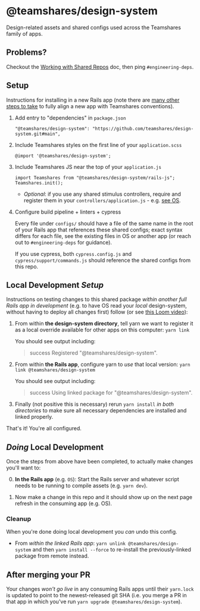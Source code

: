 # @teamshares/design-system

Design-related assets and shared configs used across the Teamshares family of apps.

## Problems?

Checkout the [Working with Shared Repos](https://www.notion.so/teamshares/Working-with-Shared-Repos-abca981d44e94e3587da090e50905cf0) doc, then ping `#engineering-deps`.

## Setup

Instructions for installing in a new Rails app (note there are [many other steps to take](https://www.notion.so/teamshares/Spinning-Up-a-New-Application-Repository-b5fe388a56e44ba4aa547158b508014d#729587b1055d471db2fb4c86ab006201) to fully align a new app with Teamshares conventions).

1. Add entry to "dependencies" in `package.json`
    ```
    "@teamshares/design-system": "https://github.com/teamshares/design-system.git#main",
    ```

2. Include Teamshares styles on the first line of your `application.scss`
    ```
    @import '@teamshares/design-system';
    ```

3. Include Teamshares JS near the top of your `application.js`
    ```
    import Teamshares from "@teamshares/design-system/rails-js";
    Teamshares.init();
    ```

    * _Optional_: if you use any shared stimulus controllers, require and register them in your `controllers/application.js` - e.g. [see OS](https://github.com/teamshares/os-app/blob/main/app/frontend/javascript/controllers/application.js#L2).


4. Configure build pipeline + linters + cypress

    Every file under `configs/` should have a file of the same name in the root of your Rails app that references these shared configs; exact syntax differs for each file, see the existing files in OS or another app (or reach out to `#engineering-deps` for guidance).

    If you use cypress, both `cypress.config.js` and `cypress/support/commands.js` should reference the shared configs from this repo.

## Local Development _Setup_

Instructions on testing changes to this shared package _within another full Rails app in development_ (e.g. to have OS read your _local_ design-system, without having to deploy all changes first) follow (or see [this Loom video](https://www.loom.com/share/856ecb06ed1945eab4d19cf7a6ec12b8)):

1. From within **the design-system directory**, tell yarn we want to register it as a local override available for other apps on this computer: `yarn link`

    You should see output including:
    > success Registered "@teamshares/design-system".

2. From within **the Rails app**, configure yarn to _use_ that local version: `yarn link @teamshares/design-system`

    You should see output including:
    > success Using linked package for "@teamshares/design-system".

3. Finally (not positive this is necessary) rerun `yarn install` _in both directories_ to make sure all necessary dependencies are installed and linked properly.

That's it! You're all configured.

## _Doing_ Local Development

Once the steps from above have been completed, to actually make changes you'll want to:

0. **In the Rails app** (e.g. `OS`): Start the Rails server and whatever script needs to be running to compile assets (e.g. `yarn dev`).

1. Now make a change in this repo and it should show up on the next page refresh in the consuming app (e.g. OS).

### Cleanup

When you're done doing local development you _can_ undo this config.

* From _within the linked Rails app_: `yarn unlink @teamshares/design-system` and then `yarn install --force` to re-install the previously-linked package from remote instead.

## After merging your PR
Your changes _won't go live_ in any consuming Rails apps until their `yarn.lock` is updated to point to the newest-released git SHA (i.e. you merge a PR in that app in which you've run `yarn upgrade @teamshares/design-system`).
